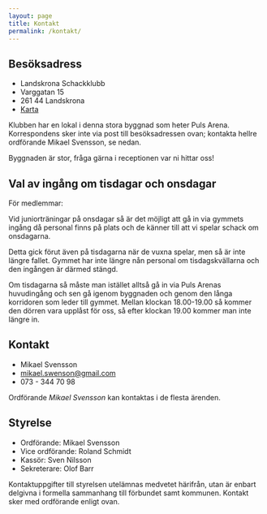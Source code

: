 ```yaml
---
layout: page
title: Kontakt
permalink: /kontakt/
---
```


Besöksadress
------------

- Landskrona Schackklubb
- Varggatan 15
- 261 44 Landskrona
- [Karta](http://kartor.eniro.se/m/ofFJN)

Klubben har en lokal i denna stora byggnad som heter Puls Arena.
Korrespondens sker inte via post till besöksadressen ovan; kontakta
hellre ordförande Mikael Svensson, se nedan.

Byggnaden är stor, fråga gärna i receptionen var ni hittar oss!


Val av ingång om tisdagar och onsdagar
------

För medlemmar:

Vid juniorträningar på onsdagar så är det möjligt att gå in via
gymmets ingång då personal finns på plats och de känner till att vi
spelar schack om onsdagarna.

Detta gick förut även på tisdagarna när de vuxna spelar, men så är
inte längre fallet. Gymmet har inte längre nån personal om
tisdagskvällarna och den ingången är därmed stängd.

Om tisdagarna så måste man istället alltså gå in via Puls Arenas
huvudingång och sen gå igenom byggnaden och genom den långa korridoren
som leder till gymmet. Mellan klockan 18.00-19.00 så kommer den dörren
vara upplåst för oss, så efter klockan 19.00 kommer man inte längre in.


Kontakt
-------

- Mikael Svensson
- <mikael.swenson@gmail.com>
- 073 - 344 70 98

Ordförande _Mikael Svensson_ kan kontaktas i de flesta ärenden.


Styrelse
--------

- Ordförande: Mikael Svensson
- Vice ordförande: Roland Schmidt
- Kassör: Sven Nilsson
- Sekreterare: Olof Barr

Kontaktuppgifter till styrelsen utelämnas medvetet härifrån, utan är
enbart delgivna i formella sammanhang till förbundet samt
kommunen. Kontakt sker med ordförande enligt ovan.
